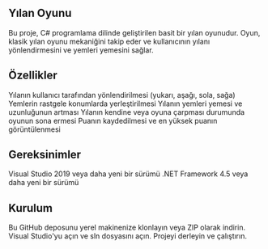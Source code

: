 ## Yılan Oyunu
Bu proje, C# programlama dilinde geliştirilen basit bir yılan oyunudur. Oyun, klasik yılan oyunu mekaniğini takip eder ve kullanıcının yılanı yönlendirmesini ve yemleri yemesini sağlar.

## Özellikler
Yılanın kullanıcı tarafından yönlendirilmesi (yukarı, aşağı, sola, sağa)
Yemlerin rastgele konumlarda yerleştirilmesi
Yılanın yemleri yemesi ve uzunluğunun artması
Yılanın kendine veya oyuna çarpması durumunda oyunun sona ermesi
Puanın kaydedilmesi ve en yüksek puanın görüntülenmesi
## Gereksinimler
Visual Studio 2019 veya daha yeni bir sürümü
.NET Framework 4.5 veya daha yeni bir sürümü
## Kurulum
Bu GitHub deposunu yerel makinenize klonlayın veya ZIP olarak indirin.
Visual Studio'yu açın ve sln dosyasını açın.
Projeyi derleyin ve çalıştırın.
